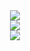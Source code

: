 <div align="center">
    <img src="https://github-readme-stats.vercel.app/api?username=SonYYYc&show_icons=true&count_private=true&hide_border=true" align="center" /><br>
    <img src="https://spotify-github-profile.vercel.app/api/view?uid=v2bdqm6yljgpwqjbc8l6xifi7&cover_image=true&theme=default" /><br>
    <img src="https://komarev.com/ghpvc/?username=SonYYYc&&style=flat-square" />
</div>
